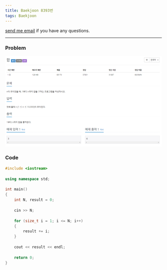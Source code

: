 ```yaml
---
title: Baekjoon 8393번
tags: Baekjoon
--- 
```


[send me email](mailto:jewel7492@gmail.com) if you have any questions.

<!--more-->

---
### Problem  
   
![그림1](/assets/Baekjoon/8393/1.PNG)  

### Code  
```cpp
#include <iostream>

using namespace std;

int main()
{
    int N, result = 0;

    cin >> N;

    for (size_t i = 1; i <= N; i++)
    {
        result += i;
    }

    cout << result << endl;

    return 0;
}

```